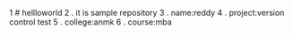 1 # hellloworld
2 . it is sample repository
3 . name:reddy
4 . project:version control test
5 . college:anmk
6 . course:mba
